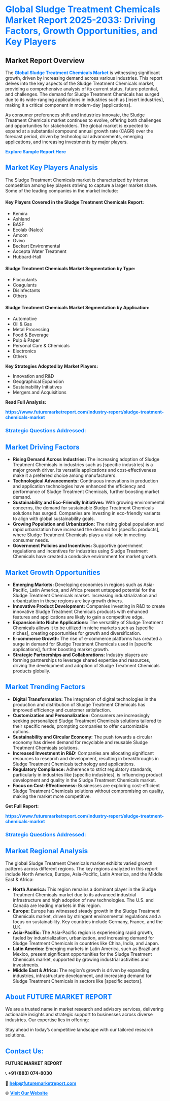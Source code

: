 <h1 style="color: #007BFF;">Global Sludge Treatment Chemicals Market Report 2025-2033: Driving Factors, Growth Opportunities, and Key Players</h1>

<section id="overview">
<h2>Market Report Overview</h2>
<p>The <a href="https://www.futuremarketreport.com/industry-report/sludge-treatment-chemicals-market" style="color: #007BFF; text-decoration: none;"><strong>Global Sludge Treatment Chemicals Market</strong></a> is witnessing significant growth, driven by increasing demand across various industries. This report delves into the key aspects of the Sludge Treatment Chemicals market, providing a comprehensive analysis of its current status, future potential, and challenges. The demand for Sludge Treatment Chemicals has surged due to its wide-ranging applications in industries such as [insert industries], making it a critical component in modern-day [applications].</p>
<p>As consumer preferences shift and industries innovate, the Sludge Treatment Chemicals market continues to evolve, offering both challenges and opportunities for stakeholders. The global market is expected to expand at a substantial compound annual growth rate (CAGR) over the forecast period, driven by technological advancements, emerging applications, and increasing investments by major players.</p>
</section>

<section id="overview">
<p><a href="https://www.futuremarketreport.com/request-sample/reportId=83077" style="color: #007BFF; text-decoration: none;"><strong>Explore Sample Report Here</strong></a></p>
</section>

<section id="key-players">
<h2 style="color: #007BFF;">Market Key Players Analysis</h2>
<p>The Sludge Treatment Chemicals market is characterized by intense competition among key players striving to capture a larger market share. Some of the leading companies in the market include:</p>
<h4>Key Players Covered in the Sludge Treatment Chemicals Report:</h4>
<ul><li>Kemira</li><li>Ashland</li><li>BASF</li><li>Ecolab (Nalco)</li><li>Amcon</li><li>Ovivo</li><li>Beckart Environmental</li><li>Accepta Water Treatment</li><li>Hubbard-Hall</li></ul>
<h4>Sludge Treatment Chemicals Market Segmentation by Type:</h4>
<ul><li>Flocculants</li><li>Coagulants</li><li>Disinfectants</li><li>Others</li></ul>

<h4>Sludge Treatment Chemicals Market Segmentation by Application:</h4>
<ul><li>Automotive</li><li>Oil &amp; Gas</li><li>Metal Processing</li><li>Food &amp; Beverage</li><li>Pulp &amp; Paper</li><li>Personal Care &amp; Chemicals</li><li>Electronics</li><li>Others</li></ul>
<p><strong>Key Strategies Adopted by Market Players:</strong></p>
<ul>
<li>Innovation and R&D</li>
<li>Geographical Expansion</li>
<li>Sustainability Initiatives</li>
<li>Mergers and Acquisitions</li>
</ul>
</section>

<section>
<p><strong>Read Full Analysis: </strong></p><a href="https://www.futuremarketreport.com/industry-report/sludge-treatment-chemicals-market" style="color: #007BFF; text-decoration: none;"><strong>https://www.futuremarketreport.com/industry-report/sludge-treatment-chemicals-market</strong></a>
<h3 style="color: #007BFF;">Strategic Questions Addressed:</h3>
</section>

<section id="driving-factors">
<h2 style="color: #007BFF;">Market Driving Factors</h2>
<ul>
<li><strong>Rising Demand Across Industries:</strong> The increasing adoption of Sludge Treatment Chemicals in industries such as [specific industries] is a major growth driver. Its versatile applications and cost-effectiveness make it a preferred choice among manufacturers.</li>
<li><strong>Technological Advancements:</strong> Continuous innovations in production and application technologies have enhanced the efficiency and performance of Sludge Treatment Chemicals, further boosting market demand.</li>
<li><strong>Sustainability and Eco-Friendly Initiatives:</strong> With growing environmental concerns, the demand for sustainable Sludge Treatment Chemicals solutions has surged. Companies are investing in eco-friendly variants to align with global sustainability goals.</li>
<li><strong>Growing Population and Urbanization:</strong> The rising global population and rapid urbanization have increased the demand for [specific products], where Sludge Treatment Chemicals plays a vital role in meeting consumer needs.</li>
<li><strong>Government Policies and Incentives:</strong> Supportive government regulations and incentives for industries using Sludge Treatment Chemicals have created a conducive environment for market growth.</li>
</ul>
</section>

<section id="growth-opportunities">
<h2 style="color: #007BFF;">Market Growth Opportunities</h2>
<ul>
<li><strong>Emerging Markets:</strong> Developing economies in regions such as Asia-Pacific, Latin America, and Africa present untapped potential for the Sludge Treatment Chemicals market. Increasing industrialization and urbanization in these regions are key growth drivers.</li>
<li><strong>Innovative Product Development:</strong> Companies investing in R&D to create innovative Sludge Treatment Chemicals products with enhanced features and applications are likely to gain a competitive edge.</li>
<li><strong>Expansion into Niche Applications:</strong> The versatility of Sludge Treatment Chemicals allows it to be utilized in niche markets such as [specific niches], creating opportunities for growth and diversification.</li>
<li><strong>E-commerce Growth:</strong> The rise of e-commerce platforms has created a surge in demand for Sludge Treatment Chemicals used in [specific applications], further boosting market growth.</li>
<li><strong>Strategic Partnerships and Collaborations:</strong> Industry players are forming partnerships to leverage shared expertise and resources, driving the development and adoption of Sludge Treatment Chemicals products globally.</li>
</ul>
</section>

<section id="trending-factors">
<h2 style="color: #007BFF;">Market Trending Factors</h2>
<ul>
<li><strong>Digital Transformation:</strong> The integration of digital technologies in the production and distribution of Sludge Treatment Chemicals has improved efficiency and customer satisfaction.</li>
<li><strong>Customization and Personalization:</strong> Consumers are increasingly seeking personalized Sludge Treatment Chemicals solutions tailored to their specific needs, prompting companies to offer customizable options.</li>
<li><strong>Sustainability and Circular Economy:</strong> The push towards a circular economy has driven demand for recyclable and reusable Sludge Treatment Chemicals solutions.</li>
<li><strong>Increased Investment in R&D:</strong> Companies are allocating significant resources to research and development, resulting in breakthroughs in Sludge Treatment Chemicals technology and applications.</li>
<li><strong>Regulatory Compliance:</strong> Adherence to strict regulatory standards, particularly in industries like [specific industries], is influencing product development and quality in the Sludge Treatment Chemicals market.</li>
<li><strong>Focus on Cost-Effectiveness:</strong> Businesses are exploring cost-efficient Sludge Treatment Chemicals solutions without compromising on quality, making the market more competitive.</li>
</ul>
</section>

<section>
<p><strong>Get Full Report: </strong></p><a href="https://www.futuremarketreport.com/industry-report/sludge-treatment-chemicals-market" style="color: #007BFF; text-decoration: none;"><strong>https://www.futuremarketreport.com/industry-report/sludge-treatment-chemicals-market</strong></a>
<h3 style="color: #007BFF;">Strategic Questions Addressed:</h3>
</section>


<section id="regional-analysis">
<h2 style="color: #007BFF;">Market Regional Analysis</h2>
<p>The global Sludge Treatment Chemicals market exhibits varied growth patterns across different regions. The key regions analyzed in this report include North America, Europe, Asia-Pacific, Latin America, and the Middle East & Africa:</p>
<ul>
<li><strong>North America:</strong> This region remains a dominant player in the Sludge Treatment Chemicals market due to its advanced industrial infrastructure and high adoption of new technologies. The U.S. and Canada are leading markets in this region.</li>
<li><strong>Europe:</strong> Europe has witnessed steady growth in the Sludge Treatment Chemicals market, driven by stringent environmental regulations and a focus on sustainability. Key countries include Germany, France, and the U.K.</li>
<li><strong>Asia-Pacific:</strong> The Asia-Pacific region is experiencing rapid growth, fueled by industrialization, urbanization, and increasing demand for Sludge Treatment Chemicals in countries like China, India, and Japan.</li>
<li><strong>Latin America:</strong> Emerging markets in Latin America, such as Brazil and Mexico, present significant opportunities for the Sludge Treatment Chemicals market, supported by growing industrial activities and investments.</li>
<li><strong>Middle East & Africa:</strong> The region’s growth is driven by expanding industries, infrastructure development, and increasing demand for Sludge Treatment Chemicals in sectors like [specific sectors].</li>
</ul>
</section>

<footer>
<h2 style="color: #007BFF;">About FUTURE MARKET REPORT</h2>
<p>We are a trusted name in market research and advisory services, delivering actionable insights and strategic support to businesses across diverse industries. Our expertise lies in offering:</p>

<p>Stay ahead in today’s competitive landscape with our tailored research solutions.</p>

<h2 style="color: #007BFF;">Contact Us:</h2>
<p><strong>FUTURE MARKET REPORT</strong></p>
<p>📞 <strong>+91 (883) 074-8030</strong></p>
<p>📧 <strong><a href="mailto:help@futuremarketreport.com" style="color: #007BFF;">help@futuremarketreport.com</a></strong></p>
<p>🌐 <strong><a href="https://www.futuremarketreport.com/" style="color: #007BFF;">Visit Our Website</a></strong></p>
</footer>